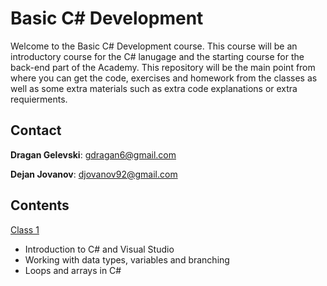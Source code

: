 # Basic C# Development
Welcome to the Basic C# Development course. This course will be an introductory course for the C# lanugage and the starting course for the back-end part of the Academy. This repository will be the main point from where you can get the code, exercises and homework from the classes as well as some extra materials such as extra code explanations or extra requierments.

## Contact
**Dragan Gelevski**: gdragan6@gmail.com 

**Dejan Jovanov**: djovanov92@gmail.com

## Contents
[Class 1](https://github.com/sedc-codecademy/sedc7-05-oopcsharp/tree/master/g3/Class%201)
* Introduction to C# and Visual Studio
* Working with data types, variables and branching
* Loops and arrays in C#
